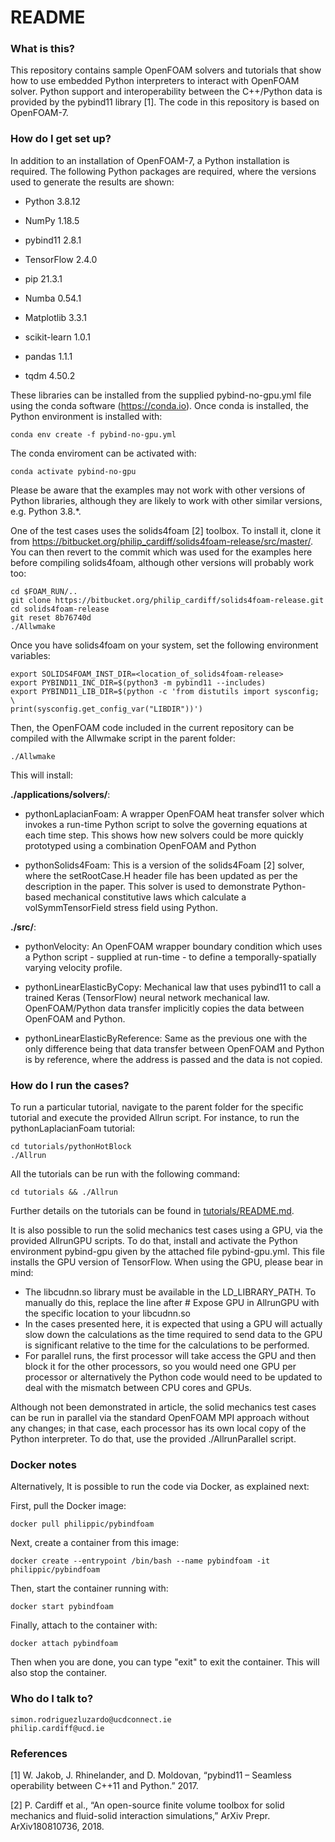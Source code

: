 # README #

### What is this? ###

This repository contains sample OpenFOAM solvers and tutorials that show how to use embedded Python interpreters to interact with OpenFOAM solver. Python support and interoperability between the C++/Python data is provided by the pybind11 library [1]. The code in this repository is based on OpenFOAM-7.


### How do I get set up? ###

In addition to an installation of OpenFOAM-7, a Python installation is required. The following Python packages are required, where the versions used to generate the results are shown:

* Python 3.8.12

* NumPy 1.18.5

* pybind11 2.8.1

* TensorFlow 2.4.0

* pip 21.3.1

* Numba 0.54.1

* Matplotlib 3.3.1

* scikit-learn 1.0.1

* pandas 1.1.1

* tqdm 4.50.2

These libraries can be installed from the supplied pybind-no-gpu.yml file using the conda software (https://conda.io). Once conda is installed, the Python environment is installed with:

    conda env create -f pybind-no-gpu.yml

The conda enviroment can be activated with:

    conda activate pybind-no-gpu

Please be aware that the examples may not work with other versions of Python libraries, although they are likely to work with other similar versions, e.g. Python 3.8.*.

One of the test cases uses the solids4foam [2] toolbox. To install it, clone it from https://bitbucket.org/philip_cardiff/solids4foam-release/src/master/. You can then revert to the commit which was used for the examples here before compiling solids4foam, although other versions will probably work too:

    cd $FOAM_RUN/..
    git clone https://bitbucket.org/philip_cardiff/solids4foam-release.git
    cd solids4foam-release
    git reset 8b76740d
    ./Allwmake

Once you have solids4foam on your system, set the following environment variables:

    export SOLIDS4FOAM_INST_DIR=<location_of_solids4foam-release>
    export PYBIND11_INC_DIR=$(python3 -m pybind11 --includes)
    export PYBIND11_LIB_DIR=$(python -c 'from distutils import sysconfig; \
    print(sysconfig.get_config_var("LIBDIR"))')

Then, the OpenFOAM code included in the current repository can be compiled with the Allwmake script in the parent folder:

    ./Allwmake

This will install:

**./applications/solvers/**:

* pythonLaplacianFoam: A wrapper OpenFOAM heat transfer solver which invokes a run-time Python script to solve the governing equations at each time step. This shows how new solvers could be more quickly prototyped using a combination OpenFOAM and Python

* pythonSolids4Foam: This is a version of the solids4Foam [2] solver, where the setRootCase.H header file has been updated as per the description in the paper. This solver is used to demonstrate Python-based mechanical constitutive laws which calculate a volSymmTensorField stress field using Python.

**./src/**:

* pythonVelocity: An OpenFOAM wrapper boundary condition which uses a Python script - supplied at run-time - to define a temporally-spatially varying velocity profile.

* pythonLinearElasticByCopy: Mechanical law that uses pybind11 to call a trained Keras (TensorFlow) neural network mechanical law. OpenFOAM/Python data transfer implicitly copies the data between OpenFOAM and Python.

* pythonLinearElasticByReference: Same as the previous one with the only difference being that data transfer between OpenFOAM and Python is by reference, where the address is passed and the data is not copied.



### How do I run the cases? ###

To run a particular tutorial, navigate to the parent folder for the specific tutorial and execute the provided Allrun script. For instance, to run the pythonLaplacianFoam tutorial:

    cd tutorials/pythonHotBlock
    ./Allrun

All the tutorials can be run with the following command:

    cd tutorials && ./Allrun

Further details on the tutorials can be found in [tutorials/README.md](tutorials/README.md).


It is also possible to run the solid mechanics test cases using a GPU, via the provided AllrunGPU scripts. To do that, install and activate the Python environment pybind-gpu given by the attached file pybind-gpu.yml. This file installs the GPU version of TensorFlow. When using the GPU, please bear in mind:

* The libcudnn.so library must be available in the LD_LIBRARY_PATH. To manually do this, replace the line after # Expose  GPU in AllrunGPU with the specific location to your libcudnn.so
* In the cases presented here, it is expected that using a GPU will actually slow down the calculations as the time required to send data to the GPU is significant relative to the time for the calculations to be performed.
* For parallel runs, the first processor will take access the GPU and then block it for the other processors, so you would need one GPU per processor or alternatively the Python code would need to be updated to deal with the mismatch between CPU cores and GPUs.

Although not been demonstrated in article, the solid mechanics test cases can be run in parallel via the standard OpenFOAM MPI approach without any changes; in that case, each processor has its own local copy of the Python interpreter. To do that, use the provided ./AllrunParallel script.


### Docker notes ###

Alternatively, It is possible to run the code via Docker, as explained next:

First, pull the Docker image:

    docker pull philippic/pybindfoam

Next, create a container from this image:

    docker create --entrypoint /bin/bash --name pybindfoam -it philippic/pybindfoam

Then, start the container running with:
    
    docker start pybindfoam

Finally, attach to the container with:
    
    docker attach pybindfoam

Then when you are done, you can type "exit" to exit the container. This will also stop the container.


### Who do I talk to? ###

    simon.rodriguezluzardo@ucdconnect.ie
    philip.cardiff@ucd.ie
    

### References ###
[1]	W. Jakob, J. Rhinelander, and D. Moldovan, “pybind11 – Seamless operability between C++11 and Python.” 2017.

[2]	P. Cardiff et al., “An open-source finite volume toolbox for solid mechanics and fluid-solid interaction simulations,” ArXiv Prepr. ArXiv180810736, 2018.


